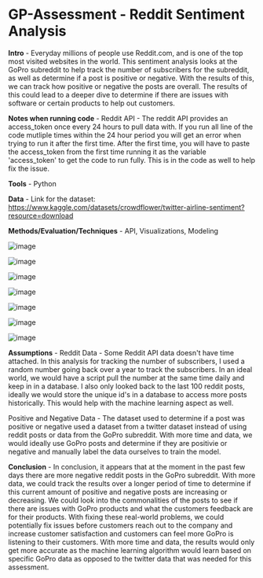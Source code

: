 # GP-Assessment - Reddit Sentiment Analysis

**Intro** - Everyday millions of people use Reddit.com, and is one of the top most visited websites in the world. This sentiment analysis looks at the GoPro subreddit to help track the number of subscribers for the subreddit, as well as determine if a post is positive or negative. With the results of this, we can track how positive or negative the posts are overall. The results of this could lead to a deeper dive to determine if there are issues with software or certain products to help out customers. 

**Notes when running code** - Reddit API - The reddit API provides an access_token once every 24 hours to pull data with. If you run all line of the code mutliple times within the 24 hour period you will get an error when trying to run it after the first time. After the first time, you will have to paste the access_token from the first time running it as the variable 'access_token' to get the code to run fully. This is in the code as well to help fix the issue.

**Tools** - Python

**Data** - Link for the dataset: https://www.kaggle.com/datasets/crowdflower/twitter-airline-sentiment?resource=download

**Methods/Evaluation/Techniques** - API, Visualizations, Modeling

![image](https://user-images.githubusercontent.com/105872301/169599721-48e685da-c862-4ce1-b0d5-10ac73955c91.png)

![image](https://user-images.githubusercontent.com/105872301/169599918-d60c0499-6525-46d7-b5c1-0150efa143b0.png)

![image](https://user-images.githubusercontent.com/105872301/169600045-8ac88891-1257-45b7-bfd4-8c5ea53872b9.png)

![image](https://user-images.githubusercontent.com/105872301/169600140-4ba78991-a2dc-4bbc-9542-c1c67dabd382.png)

![image](https://user-images.githubusercontent.com/105872301/169600194-195a107a-4abb-4726-a198-283bfdc052b8.png)

![image](https://user-images.githubusercontent.com/105872301/169600287-17f6f1e7-7bb4-464c-8987-e77c0c2b426a.png)

![image](https://user-images.githubusercontent.com/105872301/169600345-b8ea8e47-29f1-4334-b1b5-ae078c484a62.png)

**Assumptions** - Reddit Data - Some Reddit API data doesn't have time attached. In this analysis for tracking the number of subscribers, I used a random number going back over a year to track the subscribers. In an ideal world, we would have a script pull the number at the same time daily and keep in in a database. I also only looked back to the last 100 reddit posts, ideally we would store the unique id's in a database to access more posts historically. This would help with the machine learning aspect as well.

Positive and Negative Data - The dataset used to determine if a post was positive or negative used a dataset from a twitter dataset instead of using reddit posts or data from the GoPro subreddit. With more time and data, we would ideally use GoPro posts and determine if they are positivie or negative and manually label the data ourselves to train the model.

**Conclusion** - In conclusion, it appears that at the moment in the past few days there are more negative reddit posts in the GoPro subreddit. With more data, we could track the results over a longer period of time to determine if this current amount of positive and negative posts are increasing or decreasing. We could look into the commonalities of the posts to see if there are issues with GoPro products and what the customers feedback are for their products. With fixing these real-world problems, we could potentially fix issues before customers reach out to the company and increase customer satisfaction and customers can feel more GoPro is listening to their customers. With more time and data, the results would only get more accurate as the machine learning algorithm would learn based on specific GoPro data as opposed to the twitter data that was needed for this assessment.
